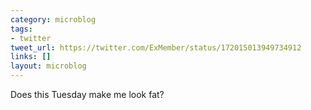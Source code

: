 ```yaml
---
category: microblog
tags:
- twitter
tweet_url: https://twitter.com/ExMember/status/172015013949734912
links: []
layout: microblog
---
```

Does this Tuesday make me look fat?
